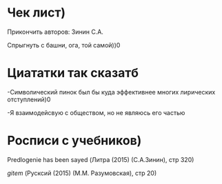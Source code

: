 # Чек лист)

Прикончить авторов: Зинин С.А.
 
Спрыгнуть с башни, ога, той самой))0


# Циататки так сказатб

-Символический пинок был бы куда эффективнее многих лирических отступлений)0

-Я взаимодейсвую с обществом, но не являюсь его частью

# Росписи с учебников)

Predlogenie has been sayed (Литра (2015) (С.А.Зинин), стр 320)

*gitem* (Русксий (2015) (М.М. Разумовская), стр 20)
